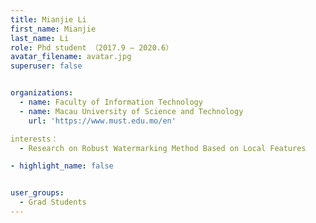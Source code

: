 ```yaml
---
title: Mianjie Li
first_name: Mianjie
last_name: Li
role: Phd student （2017.9 – 2020.6）
avatar_filename: avatar.jpg
superuser: false


organizations:
  - name: Faculty of Information Technology
  - name: Macau University of Science and Technology
    url: 'https://www.must.edu.mo/en'

interests：
  - Research on Robust Watermarking Method Based on Local Features

- highlight_name: false


user_groups:
  - Grad Students
---
```


